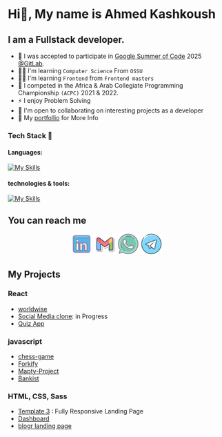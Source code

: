 

Hi👋, My name is  Ahmed Kashkoush
========================================================================================================================================

I am  a  Fullstack developer.
--------------------------

*   🔭 I was accepted to participate in [Google Summer of Code]([url](https://summerofcode.withgoogle.com/)) 2025 [@GitLab]([url](https://github.com/gitlab-org)).
*   🧑‍🎓 I'm learning `Computer Science` From `OSSU`
*   🧑‍🎓 I'm learning `Frontend` from `Frontend masters`
*   🌱 I competed in the Africa & Arab Collegiate Programming Championship `(ACPC)` 2021 & 2022.
*   ⚡ I enjoy Problem Solving
*   🤝  I'm open to collaborating on interesting projects as a developer
*   🌆 My [portfollio](https://portfollio-beige.vercel.app/) for More Info 

### 	Tech Stack 🚀
#### Languages:
   [![My Skills](https://skillicons.dev/icons?i=js,ts,c,cpp,java,py,bash,mysql,sqlite,postgres)](https://skillicons.dev)
#### technologies & tools:
[![My Skills](https://skillicons.dev/icons?i=html,css,sass,tailwind,styledcomponents,react,redux,nextjs,nodejs,figma,linux,ubuntu,notion,obsidian)](https://skillicons.dev)
## You can reach me 

<p align="center">
		<a href="https://www.linkedin.com/in/ahmed-kashkoush-9658a9265/"><img src="https://github.com/Ahmed-Elmoslmany/Ahmed-Elmoslmany/raw/main/icons/linkedin.svg" alt="LinkedIn" width="50px" title="linkedin"/></a>
	<a href="mailto:ahmedkashkoush464@gmail.com"><img img src="https://github.com/Ahmed-Elmoslmany/Ahmed-Elmoslmany/raw/main/icons/gmail.svg" alt="Gmail" title="gmail" width="50px"/></a>
	<a href="https://wa.me/01000976038"><img src="https://github.com/Ahmed-Elmoslmany/Ahmed-Elmoslmany/raw/main/icons/whatsapp.svg" alt="Whatsapp" title="whatsapp" width="50px"/></a>
	<a href="https://t.me/AHMED_KASHKOUSH"><img src="https://github.com/ahmad-kashkoush/ahmad-kashkoush/blob/main/telegram.svg" alt="Telegram" title="Telegram" width="50px"/></a>
</p>


## My Projects

### React

- [worldwise](https://github.com/ahmad-kashkoush/worldwise)
- [Social Media clone](https://github.com/ahmad-kashkoush/social-media-clone): in Progress
- [Quiz App](https://github.com/ahmad-kashkoush/react-quiz)

### javascript

- [chess-game](https://github.com/ahmad-kashkoush/Chess-Game)
- [Forkify](https://github.com/ahmad-kashkoush/Forkify-v2)
- [Mapty-Project](https://github.com/ahmad-kashkoush/Mapty-Project)
- [Bankist](https://github.com/ahmad-kashkoush/Bankist-Website)

### HTML, CSS, Sass

- [Template 3](https://github.com/ahmad-kashkoush/Kashkoush-Template) : Fully Responsive Landing Page
- [Dashboard](https://github.com/ahmad-kashkoush/Dashboard)
- [blogr landing page](https://github.com/ahmad-kashkoush/blogr-landing-page)
